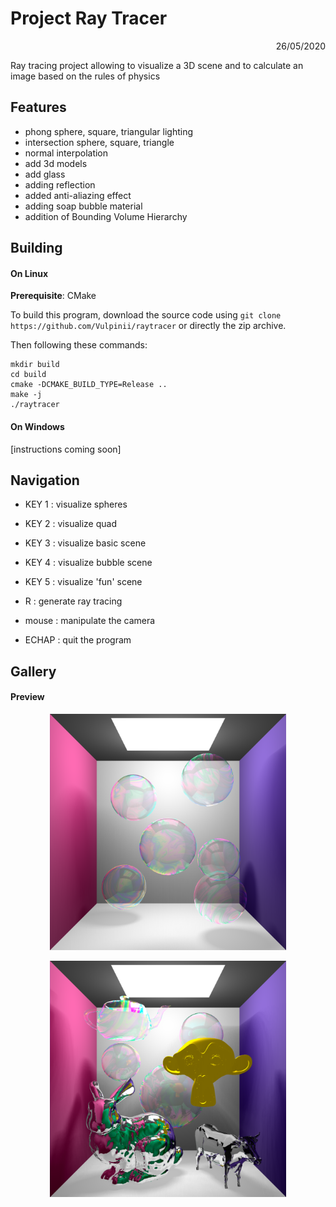 <p align="center"><h1>Project Ray Tracer</h1></p>
<p align="right">26/05/2020</p>

Ray tracing project allowing to visualize a 3D scene and to calculate an image based on the rules of physics

## Features
- phong sphere, square, triangular lighting
- intersection sphere, square, triangle
- normal interpolation
- add 3d models
- add glass
- adding reflection
- added anti-aliazing effect
- adding soap bubble material
- addition of Bounding Volume Hierarchy

## Building
#### On Linux
**Prerequisite**: CMake

To build this program, download the source code using ``git clone https://github.com/Vulpinii/raytracer`` or directly the zip archive.

Then following these commands:
```shell script
mkdir build
cd build
cmake -DCMAKE_BUILD_TYPE=Release ..
make -j
./raytracer
```

#### On Windows
[instructions coming soon]

## Navigation
- KEY 1 : visualize spheres
- KEY 2 : visualize quad
- KEY 3 : visualize basic scene
- KEY 4 : visualize bubble scene
- KEY 5 : visualize 'fun' scene
    
- R : generate ray tracing
- mouse : manipulate the camera
	
- ECHAP : quit the program

## Gallery
#### Preview
<p align="center"><img src="https://github.com/Vulpinii/raytracer/blob/master/results/5.4_bubblessoftshadow_4338.png" alt="bubble" width="75%" /></p>
<p align="center"><img src="https://github.com/Vulpinii/raytracer/blob/master/results/6.1_final_7835.png" alt="fun" width="75%" /></p>
